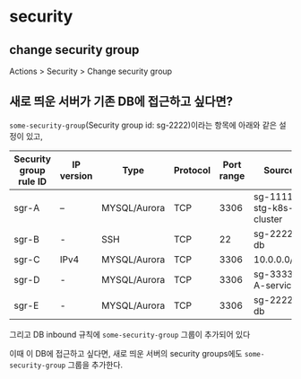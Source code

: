 # security

## change security group

Actions > Security > Change security group

## 새로 띄운 서버가 기존 DB에 접근하고 싶다면?

`some-security-group`(Security group id: sg-2222)이라는 항목에 아래와 같은 설정이 있고,

| Security group rule ID | IP version | Type         | Protocol | Port range | Source                    | Description    |
|------------------------|------------|--------------|----------|------------|---------------------------|----------------|
| sgr-A                  | –          | MYSQL/Aurora | TCP      | 3306       | sg-1111 / stg-k8s-cluster | from k8s       |
| sgr-B                  | -          | SSH          | TCP      | 22         | sg-2222 / db              |                |
| sgr-C                  | IPv4       | MYSQL/Aurora | TCP      | 3306       | 10.0.0.0/16               | from legacy    |
| sgr-D                  | -          | MYSQL/Aurora | TCP      | 3306       | sg-3333 / A-service       | from A service |
| sgr-E                  | -          | MYSQL/Aurora | TCP      | 3306       | sg-2222 / db              | from self      |

그리고 DB inbound 규칙에 `some-security-group` 그룹이 추가되어 있다

이때 이 DB에 접근하고 싶다면, 새로 띄운 서버의 security groups에도 `some-security-group` 그룹을 추가한다.
